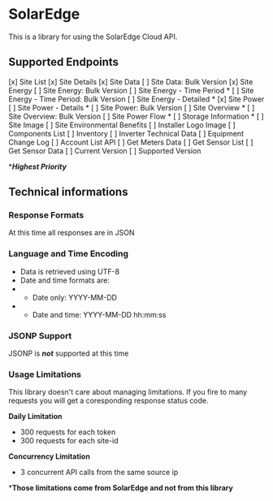 # SolarEdge
This is a library for using the SolarEdge Cloud API.

## Supported Endpoints
[x] Site List
[x] Site Details
[x] Site Data
[ ] Site Data: Bulk Version
[x] Site Energy
[ ] Site Energy: Bulk Version
[ ] Site Energy - Time Period *
[ ] Site Energy - Time Period: Bulk Version
[ ] Site Energy - Detailed *
[x] Site Power
[ ] Site Power - Details *
[ ] Site Power: Bulk Version
[ ] Site Overview *
[ ] Site Overview: Bulk Version
[ ] Site Power Flow *
[ ] Storage Information *
[ ] Site Image
[ ] Site Environmental Benefits
[ ] Installer Logo Image
[ ] Components List
[ ] Inventory
[ ] Inverter Technical Data
[ ] Equipment Change Log
[ ] Account List API
[ ] Get Meters Data
[ ] Get Sensor List
[ ] Get Sensor Data
[ ] Current Version
[ ] Supported Version

****Highest Priority***

## Technical informations
### Response Formats
At this time all responses are in JSON

### Language and Time Encoding
- Data is retrieved using UTF-8
- Date and time formats are:
- - Date only: YYYY-MM-DD
- - Date and time: YYYY-MM-DD hh:mm:ss

### JSONP Support
JSONP is ***not*** supported at this time

### Usage Limitations
This library doesn't care about managing limitations.
If you fire to many requests you will get a coresponding response status code.

**Daily Limitation**
- 300 requests for each token
- 300 requests for each site-id

**Concurrency Limitation**
- 3 concurrent API calls from the same source ip

***Those limitations come from SolarEdge and not from this library**